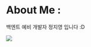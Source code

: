 # About Me :
백엔트 예비 개발자 정지영 입니다 :D
 
<img src="https://camo.githubusercontent.com/be3dd6e72b33a3cd033f4aab794201de43d3ca0ad022db9f17ba5b26f23786e0/68747470733a2f2f696d672e736869656c64732e696f2f62616467652f6a6176612d2532334544384230302e7376673f7374796c653d666c6174266c6f676f3d6a617661266c6f676f436f6c6f723d7768697465
">
